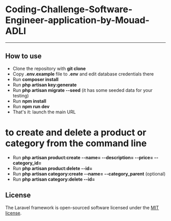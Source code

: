 # Coding-Challenge-Software-Engineer-application-by-Mouad-ADLI

---

## How to use

- Clone the repository with __git clone__
- Copy __.env.example__ file to __.env__ and edit database credentials there
- Run __composer install__
- Run __php artisan key:generate__
- Run __php artisan migrate --seed__ (it has some seeded data for your testing)
- Run __npm install__ 
- Run __npm run dev__ 
- That's it: launch the main URL


# to create and delete a product or category from the command line
- Run __php artisan product:create --name= --description= --price= --category_id=__
- Run __php artisan product:delete --id=__
- Run __php artisan category:create --name= --category_parent__ (optional)
- Run __php artisan category:delete --id=__


## License

The Laravel framework is open-sourced software licensed under the [MIT license](https://opensource.org/licenses/MIT).